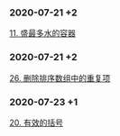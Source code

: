 ### 2020-07-21 +2
[11. 盛最多水的容器](https://leetcode-cn.com/problems/container-with-most-water/)

### 2020-07-21 +2
[26. 删除排序数组中的重复项](https://leetcode-cn.com/problems/remove-duplicates-from-sorted-array/)

### 2020-07-23 +1
[20. 有效的括号](https://leetcode-cn.com/problems/valid-parentheses/submissions/)
